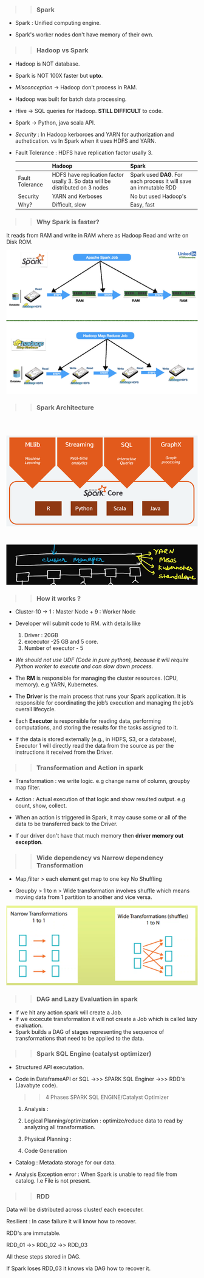 >> ### Spark
*   Spark : Unified computing engine.

*   Spark's worker nodes don't have memory of their own.

>> ### Hadoop vs Spark

*   Hadoop is NOT database.
*   Spark is NOT 100X faster but **upto**.
*   *Misconception* -> Hadoop don't process in RAM.
*   Hadoop was built for batch data processing.
*   Hive -> SQL queries for Hadoop. **STILL DIFFICULT** to code.
*   Spark -> Python, java scala API.
*   *Security* : In Hadoop kerboroes and YARN for authorization and authetication. vs In Spark when it uses HDFS and YARN.
*   Fault Tolerance : HDFS have replication factor usally 3. 

    |     | Hadoop   | Spark    |
    |--------------|--------------|--------------|
    | Fault Tolerance | HDFS have replication factor usally 3. So data will be distributed on 3 nodes  | Spark used **DAG**. For each process it will save an immutable RDD |
    | Security  | YARN and Kerboses | No but used Hadoop's|
    | Why? | Difficult, slow | Easy, fast |


>> ### Why Spark is faster?
It reads from RAM and write in RAM where as Hadoop Read and write on Disk ROM.

![Hadoop vs Spark](<Hadoop vs Spark.png>)




>> ### Spark Architecture

<br>
<br>

![alt text](Spark%20Architecture.png)

<br>

![alt text](/Resource-cluster%20Manager.png)





>> ### How it works ?

*  Cluster-10 -> 1 : Master Node + 9 : Worker Node

*  Developer will submit code to RM.
with details like
    1.  Driver : 20GB
    2.  excecutor -25 GB and 5 core.
    3.  Number of executor - 5


* *We should not use UDF (Code in pure python), because it will require Python worker to execute and can slow down process.*


*   The **RM** is responsible for managing the cluster resources. (CPU, memory). e.g YARN, Kubernetes.

*   The **Driver** is the main process that runs your Spark application. It is responsible for coordinating the job’s execution and managing the job’s overall lifecycle.

* Each **Executor** is responsible for reading data, performing computations, and storing the results for the tasks assigned to it.

* If the data is stored externally (e.g., in HDFS, S3, or a database), Executor 1 will directly read the data from the source as per the instructions it received from the Driver. 

>> ### Transformation and Action in spark

*   Transformation : we write logic. e.g change name of column, groupby map filter.

*   Action : Actual execution of that logic and show resulted output. e.g count, show, collect.

*   When an action is triggered in Spark, it may cause some or all of the data to be transferred back to the Driver. 

*   If our driver don't have that much memory then 
**driver memory out exception**.

>> ### Wide dependency vs Narrow dependency Transformation

*   Map,filter > each element get map to one key No Shuffling

*   Groupby > 1 to n > Wide transformation involves shuffle which means moving data from 1 partition to another and vice versa.


![alt text](image-4.png)


>> ### DAG and Lazy Evaluation in spark

* If we hit any action spark will create a Job.
* If we excecute transformation it will not create a Job which is called lazy evaluation.
*  Spark builds a DAG of stages representing the sequence of transformations that need to be applied to the data. 


>> ### Spark SQL Engine (catalyst optimizer)

*   Structured API executation.

*   Code in DataframeAPI or SQL ->>> SPARK SQL Enginer ->>> RDD's (Javabyte code).

    >> 4 Phases SPARK SQL ENGINE/Catalyst Optimizer 
    
    1.  Analysis :

    2.  Logical Planning/optimization : optimize/reduce data to read by analyzing all transformation.

    3.  Physical Planning : 

    4.  Code Generation

*   Catalog : Metadata storage for our data.
*   Analysis Exception error : When Spark is unable to read file from catalog. I.e File is not present.


>> ### RDD 

Data will be distributed across cluster/ each excecuter.

Resilient : In case failure it will know how to recover.

RDD's are immutable.

RDD_01 ->> RDD_02 ->> RDD_03

All these steps stored in DAG.

If Spark loses RDD_03 it knows via DAG how to recover it.








